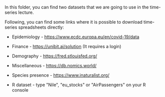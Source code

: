In this folder, you can find two datasets that we are going to use in the time-series lecture.

Following, you can find some links where it is possible to download  time-series spreadsheets directly:

- Epidemiology - https://www.ecdc.europa.eu/en/covid-19/data

- Finance - https://unibit.ai/solution (It requires a login)

- Demography - https://fred.stlouisfed.org/

- Miscellaneous - https://db.nomics.world/

- Species presence - https://www.inaturalist.org/

- R dataset - type "Nile", "eu_stocks" or "AirPassengers" on your R console
